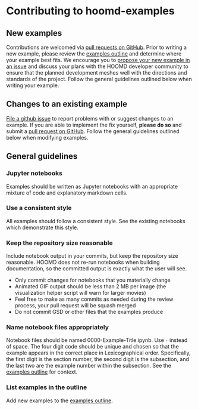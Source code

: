 # Contributing to hoomd-examples

## New examples

Contributions are welcomed via [pull requests on GitHub](https://github.com/glotzerlab/hoomd-examples/pulls).
Prior to writing a new example, please review the [examples outline](OUTLINE.md) and determine where your example
best fits. We encourage you to [propose your new example in an issue](https://github.com/glotzerlab/hoomd-examples/issues/new?assignees=&labels=&template=new_example.md&title=)
and discuss your plans with the HOOMD developer community
to ensure that the planned development meshes well with the directions and standards of the project. Follow the general
guidelines outlined below when writing your example.

## Changes to an existing example

[File a github issue](https://github.com/glotzerlab/hoomd-examples/issues/new?assignees=&labels=&template=bug_report.md&title=)
to report problems with or suggest changes to an example. If you are able to implement the fix yourself, **please do so**
and submit a [pull request on GitHub](https://github.com/glotzerlab/hoomd-examples/pulls). Follow the general guidelines
outlined below when modifying examples.

## General guidelines

### Jupyter notebooks

Examples should be written as Jupyter notebooks with an appropriate mixture of code and explanatory markdown cells.

### Use a consistent style

All examples should follow a consistent style. See the existing notebooks which demonstrate this style.

### Keep the repository size reasonable

Include notebook output in your commits, but keep the repository size reasonable. HOOMD does not re-run notebooks when
building documentation, so the committed output is exactly what the user will see.

* Only commit changes for notebooks that you materially change
* Animated GIF output should be less than 2 MB per image (the visualization helper script will warn for larger movies)
* Feel free to make as many commits as needed during the review process, your pull request will be squash merged
* Do not commit GSD or other files that the examples produce

### Name notebook files appropriately

Notebook files should be named 0000-Example-Title.ipynb. Use `-` instead of space. The four digit code should be
unique and chosen so that the example appears in the correct place in Lexicographical order. Specifically, the first
digit is the section number, the second digit is the subsection, and the last two are the example number within the
subsection. See the [examples outline](OUTLINE.md) for context.

### List examples in the outline

Add new examples to the [examples outline](OUTLINE.md).
